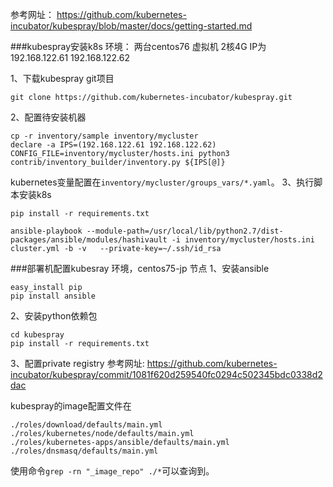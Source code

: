 参考网址： https://github.com/kubernetes-incubator/kubespray/blob/master/docs/getting-started.md

###kubespray安装k8s
环境： 两台centos76 虚拟机 2核4G
IP为 192.168.122.61 192.168.122.62

1、下载kubespray git项目
```
git clone https://github.com/kubernetes-incubator/kubespray.git
```
2、配置待安装机器
```
cp -r inventory/sample inventory/mycluster
declare -a IPS=(192.168.122.61 192.168.122.62)
CONFIG_FILE=inventory/mycluster/hosts.ini python3 contrib/inventory_builder/inventory.py ${IPS[@]}
```
kubernetes变量配置在```inventory/mycluster/groups_vars/*.yaml```。
3、执行脚本安装k8s
```
pip install -r requirements.txt

ansible-playbook --module-path=/usr/local/lib/python2.7/dist-packages/ansible/modules/hashivault -i inventory/mycluster/hosts.ini cluster.yml -b -v   --private-key=~/.ssh/id_rsa
```
###部署机配置kubesray
环境，centos75-jp 节点
1、安装ansible
```
easy_install pip
pip install ansible
```
2、安装python依赖包
```
cd kubespray
pip install -r requirements.txt
```
3、配置private registry
参考网址: https://github.com/kubernetes-incubator/kubespray/commit/1081f620d259540fc0294c502345bdc0338d2dac

kubespray的image配置文件在
```
./roles/download/defaults/main.yml
./roles/kubernetes/node/defaults/main.yml
./roles/kubernetes-apps/ansible/defaults/main.yml
./roles/dnsmasq/defaults/main.yml
```
使用命令```grep -rn "_image_repo" ./*```可以查询到。

